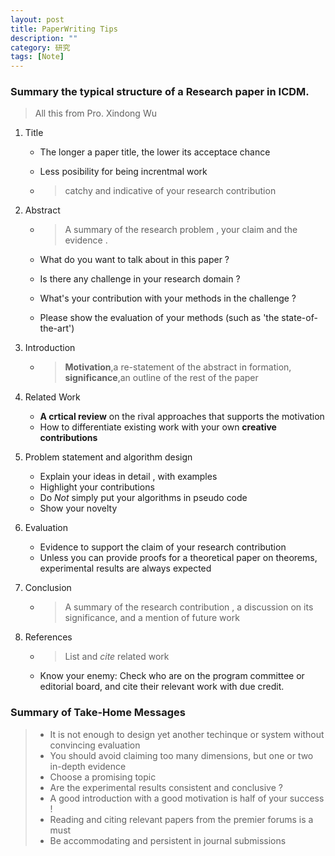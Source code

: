 ```yaml
---
layout: post
title: PaperWriting Tips
description: ""
category: 研究
tags: [Note]
---
```


### Summary the typical structure of a Research paper in ICDM.

> All this from Pro. Xindong Wu

1. Title  
   * The longer a paper title, the lower its acceptace chance
   * Less posibility for being increntmal work

   * > catchy and indicative of your research contribution

2. Abstract

   * > A summary of the research problem , your claim and the evidence .

   * What do you want to talk about in this paper ? 
   * Is there any challenge in your research domain ?
   * What's your contribution with your methods in the challenge ?
   * Please show the evaluation of your methods (such as 'the state-of-the-art')

3. Introduction 

   * > **Motivation**,a re-statement of the abstract in formation, **significance**,an outline of the rest of the paper

4. Related Work
   * **A crtical review** on the rival approaches that  supports the motivation
   * How to differentiate existing work with your own **creative contributions**

5. Problem statement and algorithm design
   * Explain your ideas in detail , with examples
   * Highlight your contributions
   * Do *Not* simply put your algorithms in pseudo code
   * Show your novelty

6. Evaluation
   * Evidence to support the claim of your research contribution
   * Unless you can provide proofs for a theoretical paper on theorems, experimental results are always expected 

7. Conclusion

   * > A summary of the research contribution , a discussion on its significance, and a mention of future work

8. References 

   * > List and *cite* related work
   * Know your enemy: Check who are on the program committee or editorial board, and cite their relevant work with due credit.

### Summary of Take-Home Messages

> * It is not enough to design yet another techinque or system without convincing evaluation
> * You should avoid claiming too many dimensions, but one or two in-depth evidence
> * Choose a promising topic
> * Are the experimental results consistent and conclusive ?
> * A good introduction with a good motivation is half of your success !
> * Reading and citing relevant papers from the premier forums is a must
> * Be accommodating and persistent in journal submissions
